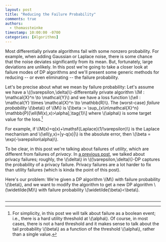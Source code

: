 ```yaml
---
layout: post
title: "Reducing the Failure Probability"
comments: true
authors:
  - thomassteinke
timestamp: 10:00:00 -0700
categories: [Algorithms]
---
```


Most differentially private algorithms fail with some nonzero probability. For example, when adding Gaussian or Laplace noise, there is some chance that the noise deviates significantly from its mean. But, fortunately, large deviations are unlikely.
In this post we're going to take a closer look at failure modes of DP algorithms and we'll present some generic methods for reducing -- or even eliminating -- the failure probability.

Let's be precise about what we mean by failure probability:
Let's assume we have a \\\(\(\\varepsilon,\\delta\)\\\)-differentally private algorithm \\\(M : \\mathcal{X}^n \\to \\mathcal{Y}\\\) and we have a loss function \\\(\\ell : \\mathcal{Y} \\times \\mathcal{X}^n \\to \\mathbb{R}\\\).
The (worst-case) _failure probability_ \\\(\\beta\\\) of \\\(M\\\) is \\\[\\beta := \\sup\_{x\\in\\mathcal{X}^n} \\mathbb{P}\[\ell\(M\(x\),x\)&gt;\\alpha\],\\tag{1}\\\] where \\\(\\alpha\\\) is some target value for the loss.[^1]

For example, if \\\(M\(x\)=q\(x\)+\\mathsf{Laplace}\(1/\\varepsilon\)\\\) is the Laplace mechanism and \\\(\\ell\(y,x\)=\|y-q\(x\)\|\\\) is the absolute error, then \\\(\\beta = \\exp\(-\\varepsilon\\alpha\)\\\).

To be clear, in this post we're talking about failures of _utility_, which are different from failures of _privacy_.
In [a previous post](/flavoursofdelta/), we talked about privacy failures; roughly, the \\\(\\delta\\\) in \\\(\(\\varepsilon,\\delta\)\\\)-DP captures the probability of a privacy failure. Privacy failures are a lot harder to fix than utility failures (which is kinda the point of this post). 

Here's our problem: We're given a DP algorithm \\\(M\\\) with failure probability \\\(\\beta\\\), and we want to modify the algorithm to get a new DP algorithm \\\(\\widetilde{M}\\\) with failure probability \\\(\\widetilde{\\beta}&lt;\\beta\\\).

## 

---
[^1]: For simplicity, in this post we will talk about failure as a boolean event; i.e., there is a hard utility threshold at \\\(\\alpha\\\). Of course, in most cases, there is not a hard threshold and it makes sense to talk about the tail probability \\\(\\beta\\\) as a function of the threshold \\\(\\alpha\\\), rather than a single value. 
